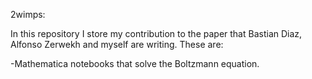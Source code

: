 2wimps:

In this repository I store my contribution to the paper that Bastian Diaz, Alfonso Zerwekh and myself are writing. These are:

-Mathematica notebooks that solve the Boltzmann equation.
